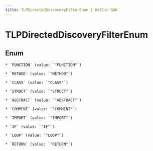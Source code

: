 ```yaml
---
title: TLPDirectedDiscoveryFilterEnum | Kotlin SDK
---
```




# TLPDirectedDiscoveryFilterEnum

## Enum


    * `FUNCTION` (value: `"FUNCTION"`)

    * `METHOD` (value: `"METHOD"`)

    * `CLASS` (value: `"CLASS"`)

    * `STRUCT` (value: `"STRUCT"`)

    * `ABSTRACT` (value: `"ABSTRACT"`)

    * `COMMENT` (value: `"COMMENT"`)

    * `IMPORT` (value: `"IMPORT"`)

    * `IF` (value: `"IF"`)

    * `LOOP` (value: `"LOOP"`)

    * `RETURN` (value: `"RETURN"`)




